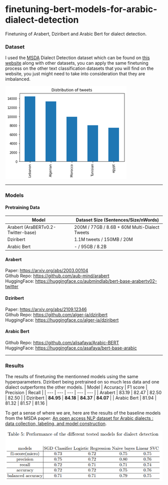 # finetuning-bert-models-for-arabic-dialect-detection
Finetuning of Arabert, Dziribert and Arabic Bert for dialect detection.

### Dataset
I used the [MSDA](https://msda.um6p.ma/home) Dialect Detection dataset which can be found on [this website](https://msda.um6p.ma/msda_datasets) along with other datasets, you can apply the same finetuning process on the other text classification datasets that you will find on the website, you just might need to take into consideration that they are imbalanced.

![](tweet_dist.png)

---

### Models
#### Pretraining Data

| Model | Dataset Size (Sentences/Size/nWords) |
| --- | --- | 
| Arabert (AraBERTv0.2-Twitter-base) | 200M / 77GB / 8.6B + 60M Multi-Dialect Tweets |
| Dziribert | 1.1M tweets / 150MB / 20M |
| Arabic Bert | - / 95GB / 8.2B |

#### Arabert
Paper: https://arxiv.org/abs/2003.00104   
Github Repo: https://github.com/aub-mind/arabert   
HuggingFace: https://huggingface.co/aubmindlab/bert-base-arabertv02-twitter   

#### Dziribert
Paper: https://arxiv.org/abs/2109.12346   
Github Repo: https://github.com/alger-ia/dziribert   
HuggingFace: https://huggingface.co/alger-ia/dziribert   

#### Arabic Bert
Github Repo: https://github.com/alisafaya/Arabic-BERT   
HuggingFace: https://huggingface.co/asafaya/bert-base-arabic   

---
### Results
The results of finetuning the mentionned models using the same hyperparameters. Dziribert being pretrained on so much less data and one dialect outperforms the other models.
| Model | Accuracy | F1 score | Precision | Recall |
| --- | --- | --- | --- | --- |
| Arabert | 83.19 | 82.47 | 82.50 | 82.50 |
| Dziribert | **84.95** | **84.18** | **84.37** | **84.07** |
| Arabic Bert | 81.94 | 81.32 | 81.57 | 81.16 |

To get a sense of where we are, here are the results of the baseline models from the MSDA paper: [An open access NLP dataset for Arabic dialects :
data collection, labeling, and model construction](https://arxiv.org/abs/2102.11000).

![](baseline_results.PNG)
